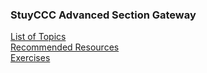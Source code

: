 ### StuyCCC Advanced Section Gateway

[List of Topics](/Advanced/Topics)  
[Recommended Resources](/Advanced/Resources)  
[Exercises](/Advanced/Exercises)